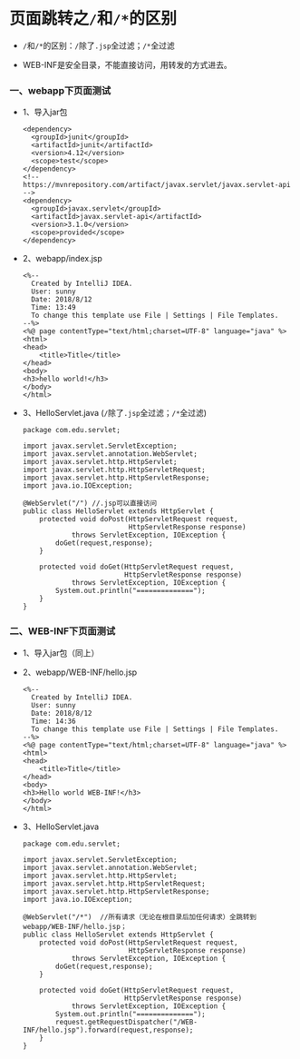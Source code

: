 # 页面跳转之`/`和`/*`的区别

* `/`和`/*`的区别：`/`除了`.jsp`全过滤；`/*`全过滤

* WEB-INF是安全目录，不能直接访问，用转发的方式进去。

### 一、webapp下页面测试

* 1、导入jar包

      <dependency>
        <groupId>junit</groupId>
        <artifactId>junit</artifactId>
        <version>4.12</version>
        <scope>test</scope>
      </dependency>
      <!-- https://mvnrepository.com/artifact/javax.servlet/javax.servlet-api -->
      <dependency>
        <groupId>javax.servlet</groupId>
        <artifactId>javax.servlet-api</artifactId>
        <version>3.1.0</version>
        <scope>provided</scope>
      </dependency>

* 2、webapp/index.jsp

      <%--
        Created by IntelliJ IDEA.
        User: sunny
        Date: 2018/8/12
        Time: 13:49
        To change this template use File | Settings | File Templates.
      --%>
      <%@ page contentType="text/html;charset=UTF-8" language="java" %>
      <html>
      <head>
          <title>Title</title>
      </head>
      <body>
      <h3>hello world!</h3>
      </body>
      </html>

* 3、HelloServlet.java  (`/`除了`.jsp`全过滤；`/*`全过滤)

      package com.edu.servlet;

      import javax.servlet.ServletException;
      import javax.servlet.annotation.WebServlet;
      import javax.servlet.http.HttpServlet;
      import javax.servlet.http.HttpServletRequest;
      import javax.servlet.http.HttpServletResponse;
      import java.io.IOException;

      @WebServlet("/") //.jsp可以直接访问
      public class HelloServlet extends HttpServlet {
          protected void doPost(HttpServletRequest request,
                                HttpServletResponse response)
                  throws ServletException, IOException {
              doGet(request,response);
          }

          protected void doGet(HttpServletRequest request,
                               HttpServletResponse response)
                  throws ServletException, IOException {
              System.out.println("==============");
          }
      }

### 二、WEB-INF下页面测试

* 1、导入jar包（同上）

* 2、webapp/WEB-INF/hello.jsp

      <%--
        Created by IntelliJ IDEA.
        User: sunny
        Date: 2018/8/12
        Time: 14:36
        To change this template use File | Settings | File Templates.
      --%>
      <%@ page contentType="text/html;charset=UTF-8" language="java" %>
      <html>
      <head>
          <title>Title</title>
      </head>
      <body>
      <h3>Hello world WEB-INF!</h3>
      </body>
      </html>

* 3、HelloServlet.java

      package com.edu.servlet;

      import javax.servlet.ServletException;
      import javax.servlet.annotation.WebServlet;
      import javax.servlet.http.HttpServlet;
      import javax.servlet.http.HttpServletRequest;
      import javax.servlet.http.HttpServletResponse;
      import java.io.IOException;

      @WebServlet("/*")  //所有请求（无论在根目录后加任何请求）全跳转到webapp/WEB-INF/hello.jsp；
      public class HelloServlet extends HttpServlet {
          protected void doPost(HttpServletRequest request,
                                HttpServletResponse response)
                  throws ServletException, IOException {
              doGet(request,response);
          }

          protected void doGet(HttpServletRequest request,
                               HttpServletResponse response)
                  throws ServletException, IOException {
              System.out.println("==============");
              request.getRequestDispatcher("/WEB-INF/hello.jsp").forward(request,response);
          }
      }






